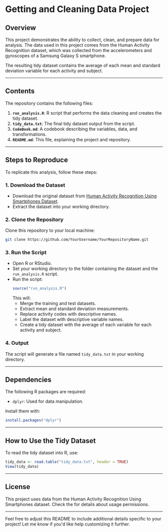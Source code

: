 # **Getting and Cleaning Data Project**

## **Overview**
This project demonstrates the ability to collect, clean, and prepare data for analysis. The data used in this project comes from the Human Activity Recognition dataset, which was collected from the accelerometers and gyroscopes of a Samsung Galaxy S smartphone.

The resulting tidy dataset contains the average of each mean and standard deviation variable for each activity and subject.

---

## **Contents**
The repository contains the following files:
1. **`run_analysis.R`**: R script that performs the data cleaning and creates the tidy dataset.
2. **`tidy_data.txt`**: The final tidy dataset output from the script.
3. **`CodeBook.md`**: A codebook describing the variables, data, and transformations.
4. **`README.md`**: This file, explaining the project and repository.

---

## **Steps to Reproduce**
To replicate this analysis, follow these steps:

### **1. Download the Dataset**
- Download the original dataset from [Human Activity Recognition Using Smartphones Dataset](http://archive.ics.uci.edu/ml/datasets/Human+Activity+Recognition+Using+Smartphones).
- Extract the dataset into your working directory.

### **2. Clone the Repository**
Clone this repository to your local machine:
```bash
git clone https://github.com/YourUsername/YourRepositoryName.git
```

### **3. Run the Script**
- Open R or RStudio.
- Set your working directory to the folder containing the dataset and the `run_analysis.R` script.
- Run the script:
  ```R
  source("run_analysis.R")
  ```
  This will:
  - Merge the training and test datasets.
  - Extract mean and standard deviation measurements.
  - Replace activity codes with descriptive names.
  - Label the dataset with descriptive variable names.
  - Create a tidy dataset with the average of each variable for each activity and subject.

### **4. Output**
The script will generate a file named `tidy_data.txt` in your working directory.

---

## **Dependencies**
The following R packages are required:
- `dplyr`: Used for data manipulation.

Install them with:
```R
install.packages("dplyr")
```

---

## **How to Use the Tidy Dataset**
To read the tidy dataset into R, use:
```R
tidy_data <- read.table("tidy_data.txt", header = TRUE)
View(tidy_data)
```

---

## **License**
This project uses data from the Human Activity Recognition Using Smartphones dataset. Check the [](http://archive.ics.uci.edu/ml/datasets/Human+Activity+Recognition+Using+Smartphones) for details about usage permissions.

---

Feel free to adjust this README to include additional details specific to your project! Let me know if you'd like help customizing it further.